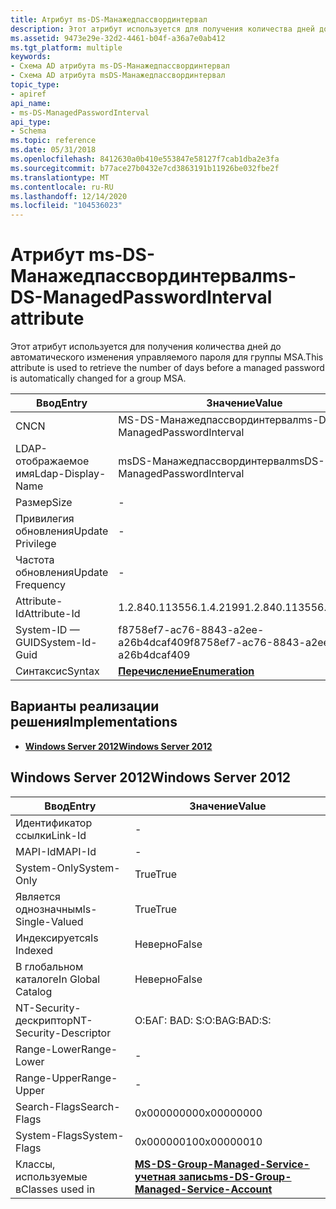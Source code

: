 ```yaml
---
title: Атрибут ms-DS-Манажедпассвординтервал
description: Этот атрибут используется для получения количества дней до автоматического изменения управляемого пароля для группы MSA.
ms.assetid: 9473e29e-32d2-4461-b04f-a36a7e0ab412
ms.tgt_platform: multiple
keywords:
- Схема AD атрибута ms-DS-Манажедпассвординтервал
- Схема AD атрибута msDS-Манажедпассвординтервал
topic_type:
- apiref
api_name:
- ms-DS-ManagedPasswordInterval
api_type:
- Schema
ms.topic: reference
ms.date: 05/31/2018
ms.openlocfilehash: 8412630a0b410e553847e58127f7cab1dba2e3fa
ms.sourcegitcommit: b77ace27b0432e7cd3863191b11926be032fbe2f
ms.translationtype: MT
ms.contentlocale: ru-RU
ms.lasthandoff: 12/14/2020
ms.locfileid: "104536023"
---
```

# <a name="ms-ds-managedpasswordinterval-attribute"></a><span data-ttu-id="9980f-105">Атрибут ms-DS-Манажедпассвординтервал</span><span class="sxs-lookup"><span data-stu-id="9980f-105">ms-DS-ManagedPasswordInterval attribute</span></span>

<span data-ttu-id="9980f-106">Этот атрибут используется для получения количества дней до автоматического изменения управляемого пароля для группы MSA.</span><span class="sxs-lookup"><span data-stu-id="9980f-106">This attribute is used to retrieve the number of days before a managed password is automatically changed for a group MSA.</span></span>



| <span data-ttu-id="9980f-107">Ввод</span><span class="sxs-lookup"><span data-stu-id="9980f-107">Entry</span></span> | <span data-ttu-id="9980f-108">Значение</span><span class="sxs-lookup"><span data-stu-id="9980f-108">Value</span></span> |
|-------------------|--------------------------------------|
| <span data-ttu-id="9980f-109">CN</span><span class="sxs-lookup"><span data-stu-id="9980f-109">CN</span></span>                | <span data-ttu-id="9980f-110">MS-DS-Манажедпассвординтервал</span><span class="sxs-lookup"><span data-stu-id="9980f-110">ms-DS-ManagedPasswordInterval</span></span>        |
| <span data-ttu-id="9980f-111">LDAP-отображаемое имя</span><span class="sxs-lookup"><span data-stu-id="9980f-111">Ldap-Display-Name</span></span> | <span data-ttu-id="9980f-112">msDS-Манажедпассвординтервал</span><span class="sxs-lookup"><span data-stu-id="9980f-112">msDS-ManagedPasswordInterval</span></span>         |
| <span data-ttu-id="9980f-113">Размер</span><span class="sxs-lookup"><span data-stu-id="9980f-113">Size</span></span>              | \-                                   |
| <span data-ttu-id="9980f-114">Привилегия обновления</span><span class="sxs-lookup"><span data-stu-id="9980f-114">Update Privilege</span></span>  | \-                                   |
| <span data-ttu-id="9980f-115">Частота обновления</span><span class="sxs-lookup"><span data-stu-id="9980f-115">Update Frequency</span></span>  | \-                                   |
| <span data-ttu-id="9980f-116">Attribute-Id</span><span class="sxs-lookup"><span data-stu-id="9980f-116">Attribute-Id</span></span>      | <span data-ttu-id="9980f-117">1.2.840.113556.1.4.2199</span><span class="sxs-lookup"><span data-stu-id="9980f-117">1.2.840.113556.1.4.2199</span></span>              |
| <span data-ttu-id="9980f-118">System-ID — GUID</span><span class="sxs-lookup"><span data-stu-id="9980f-118">System-Id-Guid</span></span>    | <span data-ttu-id="9980f-119">f8758ef7-ac76-8843-a2ee-a26b4dcaf409</span><span class="sxs-lookup"><span data-stu-id="9980f-119">f8758ef7-ac76-8843-a2ee-a26b4dcaf409</span></span> |
| <span data-ttu-id="9980f-120">Синтаксис</span><span class="sxs-lookup"><span data-stu-id="9980f-120">Syntax</span></span>            | [<span data-ttu-id="9980f-121">**Перечисление**</span><span class="sxs-lookup"><span data-stu-id="9980f-121">**Enumeration**</span></span>](s-enumeration.md) |



## <a name="implementations"></a><span data-ttu-id="9980f-122">Варианты реализации решения</span><span class="sxs-lookup"><span data-stu-id="9980f-122">Implementations</span></span>

-   [<span data-ttu-id="9980f-123">**Windows Server 2012**</span><span class="sxs-lookup"><span data-stu-id="9980f-123">**Windows Server 2012**</span></span>](#windows-server-2012)

## <a name="windows-server-2012"></a><span data-ttu-id="9980f-124">Windows Server 2012</span><span class="sxs-lookup"><span data-stu-id="9980f-124">Windows Server 2012</span></span>



| <span data-ttu-id="9980f-125">Ввод</span><span class="sxs-lookup"><span data-stu-id="9980f-125">Entry</span></span> | <span data-ttu-id="9980f-126">Значение</span><span class="sxs-lookup"><span data-stu-id="9980f-126">Value</span></span> |
|------------------------|---------------------------------------------------------------------------------------------|
| <span data-ttu-id="9980f-127">Идентификатор ссылки</span><span class="sxs-lookup"><span data-stu-id="9980f-127">Link-Id</span></span>                | \-                                                                                          |
| <span data-ttu-id="9980f-128">MAPI-Id</span><span class="sxs-lookup"><span data-stu-id="9980f-128">MAPI-Id</span></span>                | \-                                                                                          |
| <span data-ttu-id="9980f-129">System-Only</span><span class="sxs-lookup"><span data-stu-id="9980f-129">System-Only</span></span>            | <span data-ttu-id="9980f-130">True</span><span class="sxs-lookup"><span data-stu-id="9980f-130">True</span></span>                                                                                        |
| <span data-ttu-id="9980f-131">Является однозначным</span><span class="sxs-lookup"><span data-stu-id="9980f-131">Is-Single-Valued</span></span>       | <span data-ttu-id="9980f-132">True</span><span class="sxs-lookup"><span data-stu-id="9980f-132">True</span></span>                                                                                        |
| <span data-ttu-id="9980f-133">Индексируется</span><span class="sxs-lookup"><span data-stu-id="9980f-133">Is Indexed</span></span>             | <span data-ttu-id="9980f-134">Неверно</span><span class="sxs-lookup"><span data-stu-id="9980f-134">False</span></span>                                                                                       |
| <span data-ttu-id="9980f-135">В глобальном каталоге</span><span class="sxs-lookup"><span data-stu-id="9980f-135">In Global Catalog</span></span>      | <span data-ttu-id="9980f-136">Неверно</span><span class="sxs-lookup"><span data-stu-id="9980f-136">False</span></span>                                                                                       |
| <span data-ttu-id="9980f-137">NT-Security-дескриптор</span><span class="sxs-lookup"><span data-stu-id="9980f-137">NT-Security-Descriptor</span></span> | <span data-ttu-id="9980f-138">О:БАГ: BAD: S:</span><span class="sxs-lookup"><span data-stu-id="9980f-138">O:BAG:BAD:S:</span></span>                                                                                |
| <span data-ttu-id="9980f-139">Range-Lower</span><span class="sxs-lookup"><span data-stu-id="9980f-139">Range-Lower</span></span>            | \-                                                                                          |
| <span data-ttu-id="9980f-140">Range-Upper</span><span class="sxs-lookup"><span data-stu-id="9980f-140">Range-Upper</span></span>            | \-                                                                                          |
| <span data-ttu-id="9980f-141">Search-Flags</span><span class="sxs-lookup"><span data-stu-id="9980f-141">Search-Flags</span></span>           | <span data-ttu-id="9980f-142">0x00000000</span><span class="sxs-lookup"><span data-stu-id="9980f-142">0x00000000</span></span>                                                                                  |
| <span data-ttu-id="9980f-143">System-Flags</span><span class="sxs-lookup"><span data-stu-id="9980f-143">System-Flags</span></span>           | <span data-ttu-id="9980f-144">0x00000010</span><span class="sxs-lookup"><span data-stu-id="9980f-144">0x00000010</span></span>                                                                                  |
| <span data-ttu-id="9980f-145">Классы, используемые в</span><span class="sxs-lookup"><span data-stu-id="9980f-145">Classes used in</span></span>        | [<span data-ttu-id="9980f-146">**MS-DS-Group-Managed-Service-учетная запись**</span><span class="sxs-lookup"><span data-stu-id="9980f-146">**ms-DS-Group-Managed-Service-Account**</span></span>](c-msds-groupmanagedserviceaccount.md)<br/> |



 

 





